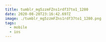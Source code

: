 ```yaml
---
title: tumblr_mg5zzmFZns1rdf37to1_1280
date: 2020-08-28T23:16:42.697Z
image: ./tumblr_mg5zzmFZns1rdf37to1_1280.png
tags:
  - mobile
  - ios
---
```

